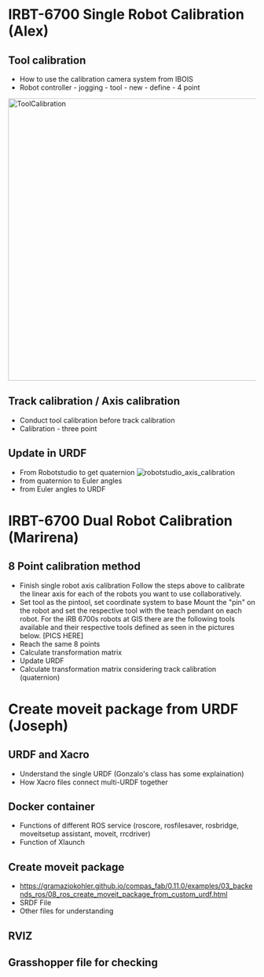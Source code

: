 # IRBT-6700 Single Robot Calibration (Alex)

## Tool calibration

- How to use the calibration camera system from IBOIS
- Robot controller - jogging - tool - new - define - 4 point
<img width="574" alt="ToolCalibration" src="https://github.com/GIS-EPFL/Robots/assets/91248123/0bf19fa6-5085-4f98-b4f1-1806e2da1735">

## Track calibration / Axis calibration

- Conduct tool calibration before track calibration
- Calibration - three point

## Update in URDF

- From Robotstudio to get quaternion
![robotstudio_axis_calibration](https://github.com/GIS-EPFL/Robots/assets/91248123/9a07bf4c-0c0c-4dae-9579-f0b5070a409d)
- from quaternion to Euler angles 
- from Euler angles to URDF

# IRBT-6700  Dual Robot Calibration (Marirena)

## 8 Point calibration method

- Finish single robot axis calibration
  Follow the steps above to calibrate the linear axis for each of the robots you want to use collaboratively.
- Set tool as the pintool, set coordinate system to base
  Mount the "pin" on the robot and set the respective tool with the teach pendant on each robot. For the iRB 6700s robots at GIS there are the following tools available and their respective tools defined as seen in the pictures below.
  [PICS HERE]
- Reach the same 8 points 
- Calculate transformation matrix 
- Update URDF
- Calculate transformation matrix considering track calibration (quaternion)
# Create moveit package from URDF (Joseph)
## URDF and Xacro
- Understand the single URDF (Gonzalo's class has some explaination)
- How Xacro files connect multi-URDF together
## Docker container 
- Functions of different ROS service (roscore, rosfilesaver, rosbridge, moveitsetup assistant, moveit, rrcdriver)
- Function of Xlaunch 
## Create moveit package
- https://gramaziokohler.github.io/compas_fab/0.11.0/examples/03_backends_ros/08_ros_create_moveit_package_from_custom_urdf.html
- SRDF File
- Other files for understanding

## RVIZ
## Grasshopper file for checking
